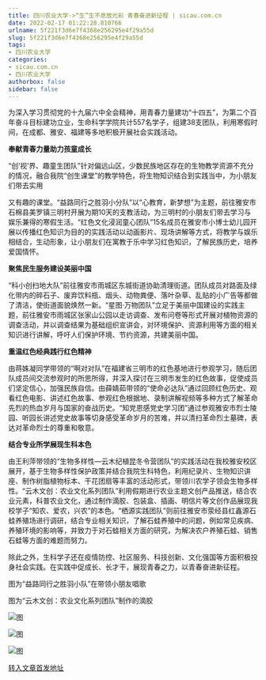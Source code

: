 ```yaml
---
title: 四川农业大学->“生”生不息放光彩 青春奋进新征程 | sicau.com.cn
date: 2022-02-17 01:22:28.810766
urlname: 5f221f3d6e7f4368e256295e4f29a55d
slug: 5f221f3d6e7f4368e256295e4f29a55d
tags: 
- 四川农业大学
categories:
- sicau.com.cn
- 四川农业大学
authorbox: false
sidebar: false
---
```

为深入学习贯彻党的十九届六中全会精神，用青春力量建功“十四五”，为第二个百年奋斗目标建功立业，生命科学学院共计557名学子，组建38支团队，利用寒假时间，在成都、雅安、福建等多地积极开展社会实践活动。

**奉献青春力量助力孩童成长**

“创‘视’界、趣童生团队”针对偏远山区，少数民族地区存在的生物教学资源不充分的情况，融合我院“创生课堂”的教学特色，将生物知识结合到实践当中，为小朋友们带去实用
<!--more-->
又有趣的课堂。“益路同行之胜羽小分队”以“心教育，新梦想”为主题，前往雅安市石棉县美罗镇三明村开展为期10天的支教活动，为三明村的小朋友们带去学习与娱乐兼得的寒假生活。“红色文化浸润童心团队”15名成员在雅安市小博士幼儿园开展以传播红色知识为目的的实践活动以动画影片、现场讲解等方式，将教学与娱乐相结合，生动形象，让小朋友们在寓教于乐中学习红色知识，了解民族历史，培养爱国情怀。

**聚焦民生服务建设美丽中国**

“科小创扫地大队”前往雅安市雨城区东城街道协助清理街道。团队成员对路面及绿化带内的碎石子、废弃饮料瓶、烟头、动物粪便、落叶杂草、乱贴的小广告等都做了清洁，使街道面貌焕然一新。“星图·万物团队”立足于美丽中国建设的实践主题，前往雅安市雨城区张家山公园以走访调查、发布问卷等形式开展对植物资源的调查活动，并以调查结果为基础组织宣讲会，对环境保护、资源利用等方面的相关知识进行讲解，呼吁人们保护环境、节约资源，共建美丽中国。

**重温红色经典践行红色精神**

由蒋姝凝同学带领的“啊对对队”在福建省三明市的红色基地进行参观学习，随后团队成员间交流参观时的所思所得，并深入探讨在三明市发生的红色故事，促使成员们坚定信心，加强民族自信。由薛婧茹带领的“使命必达队”通过回顾红色历史、观看红色电影、讲述红色故事、参观红色根据地、录制讲解视频等多种方式了解革命先烈的热血岁月与国家的奋战历史。“知党恩感党史学习团”通过参观雅安市烈士陵园、听园长讲述党史故事等切身感受革命岁月的苦难，并以清扫革命烈士墓碑，表达对革命烈士的尊重和敬意。

**结合专业所学展现生科本色**

由王利萍带领的“生物多样性—云木纪植昆冬令营团队”的实践活动在我校雅安校区展开，基于生物多样性保护政策并结合我院生科特色，利用纪录片、生物知识讲座、制作树脂植物标本、干花团扇等丰富的活动形式，带领川农学子领会生物多样性。“云木文创：农业文化系列团队”利用假期进行农业主题文创产品推送，结合农业元素，科普农业文化，通过制作滴胶、包装盒、插画、明信片等文创作品展现我校学子“知农、爱农，兴农”的本色。“栖源实践团队”则前往雅安市荥经县红鑫源石蛙养殖场进行调研，结合专业相关知识，了解石蛙养殖中的问题，例如常见疾病、养殖环境的影响等，并致力于对石蛙相关方面的研究，为解决农户养殖石蛙、销售石蛙等方面的难题而努力。

除此之外，生科学子还在疫情防控、社区服务、科技创新、文化强国等方面积极投身社会实践。在实践中促成长、长才干，展现青春之力，以青春奋进新征程。

图为“益路同行之胜羽小队”在带领小朋友唱歌

图为“云木文创：农业文化系列团队”制作的滴胶

![图](https://news.sicau.edu.cn/__local/7/DC/8D/D4E7B6C1A88FF369022E450B803_4B3518C1_54DBF.png)

![图](https://news.sicau.edu.cn/__local/1/CF/33/8DAA270F160D3E385D65CA00BE5_DF951FBC_50F67.png)

![图](https://news.sicau.edu.cn/__local/D/8A/E6/007BB80032269E13536FFBB1546_257371A0_6A729.png)

[转入文章首发地址](https://news.sicau.edu.cn/info/1078/66669.htm)